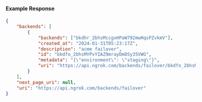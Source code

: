 <!-- Code generated for API Clients. DO NOT EDIT. -->

#### Example Response

```json
{
	"backends": [
		{
			"backends": ["bkdhr_2bhsMccgxHPaW792mwHqsPZvkmV"],
			"created_at": "2024-01-31T05:23:17Z",
			"description": "acme failover",
			"id": "bkdfo_2bhsMYPvYIAZ9mrayDmOSy35VWG",
			"metadata": "{\"environment\": \"staging\"}",
			"uri": "https://api.ngrok.com/backends/failover/bkdfo_2bhsMYPvYIAZ9mrayDmOSy35VWG"
		}
	],
	"next_page_uri": null,
	"uri": "https://api.ngrok.com/backends/failover"
}
```
